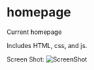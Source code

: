 homepage
========

Current homepage

Includes HTML, css, and js. 

Screen Shot:
![ScreenShot](http://masonis.me/upload/current.png)
